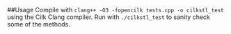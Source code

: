 ##Usage
Compile with `clang++ -O3 -fopencilk tests.cpp -o cilkstl_test` using the Cilk Clang compiler.
Run with `./cilkstl_test` to sanity check some of the methods.
